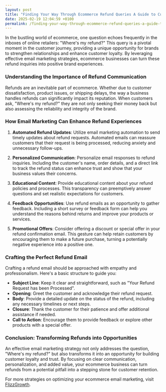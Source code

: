 ```yaml
---
layout: post
title: "Finding Your Way Through Ecommerce Refund Queries A Guide to Customer Retention"
date: 2025-02-19 12:04:59 +0100
permalink: /finding-your-way-through-ecommerce-refund-queries-a-guide-to-customer-retention/
---
```



In the bustling world of ecommerce, one question echoes frequently in the inboxes of online retailers: "Where's my refund?" This query is a pivotal moment in the customer journey, providing a unique opportunity for brands to strengthen relationships and enhance customer loyalty. By leveraging effective email marketing strategies, ecommerce businesses can turn these refund inquiries into positive brand experiences.

### Understanding the Importance of Refund Communication

Refunds are an inevitable part of ecommerce. Whether due to customer dissatisfaction, product issues, or shipping delays, the way a business handles refunds can significantly impact its reputation. When customers ask, "Where's my refund?" they are not only seeking their money back but also assessing the reliability and integrity of the brand.

### How Email Marketing Can Enhance Refund Experiences

1. **Automated Refund Updates**: Utilize email marketing automation to send timely updates about refund requests. Automated emails can reassure customers that their request is being processed, reducing anxiety and unnecessary follow-ups.

2. **Personalized Communication**: Personalize email responses to refund inquiries. Including the customer's name, order details, and a direct link to track the refund status can enhance trust and show that your business values their concerns.

3. **Educational Content**: Provide educational content about your refund policies and processes. This transparency can preemptively answer questions and set realistic expectations for customers.

4. **Feedback Opportunities**: Use refund emails as an opportunity to gather feedback. Including a short survey or feedback form can help you understand the reasons behind returns and improve your products or services.

5. **Promotional Offers**: Consider offering a discount or special offer in your refund confirmation email. This gesture can help retain customers by encouraging them to make a future purchase, turning a potentially negative experience into a positive one.

### Crafting the Perfect Refund Email

Crafting a refund email should be approached with empathy and professionalism. Here's a basic structure to guide you:

- **Subject Line**: Keep it clear and straightforward, such as "Your Refund Request has been Processed".
- **Opening**: Greet the customer and acknowledge their refund request.
- **Body**: Provide a detailed update on the status of the refund, including any necessary timelines or next steps.
- **Closure**: Thank the customer for their patience and offer additional assistance if needed.
- **Call to Action**: Encourage them to provide feedback or explore other products with a special offer.

### Conclusion: Transforming Refunds into Opportunities

An effective email marketing strategy not only addresses the question, "Where's my refund?" but also transforms it into an opportunity for building customer loyalty and trust. By focusing on clear communication, personalization, and added value, your ecommerce business can turn refunds from a potential pitfall into a stepping stone for customer retention.

For more strategies on optimizing your ecommerce email marketing, visit [FlizzGrowth](https://flizzgrowth.com).